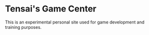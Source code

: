 # Tensai's Game Center

This is an experimental personal site used for game development and training purposes.
